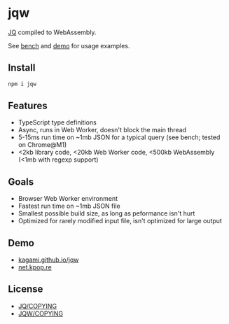 # jqw

[JQ](https://jqlang.github.io/jq/) compiled to WebAssembly.

See [bench](bench/bench.ts) and [demo](demo/demo.ts) for usage examples.

## Install

```bash
npm i jqw
```

## Features

- TypeScript type definitions
- Async, runs in Web Worker, doesn't block the main thread
- 5-15ms run time on ~1mb JSON for a typical query (see bench; tested on Chrome@M1)
- <2kb library code, <20kb Web Worker code, <500kb WebAssembly (<1mb with regexp support)

## Goals

- Browser Web Worker environment
- Fastest run time on ~1mb JSON file
- Smallest possible build size, as long as peformance isn't hurt
- Optimized for rarely modified input file, isn't optimized for large output

## Demo

- [kagami.github.io/jqw](https://kagami.github.io/jqw/)
- [net.kpop.re](https://net.kpop.re/?jq=)

## License

- [JQ/COPYING](https://github.com/jqlang/jq/blob/master/COPYING)
- [JQW/COPYING](https://github.com/Kagami/jqw/blob/master/COPYING)
